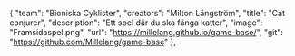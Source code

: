 {
    "team": "Bioniska Cyklister",
    "creators": "Milton Långström",
    "title": "Cat conjurer",
    "description": "Ett spel där du ska fånga katter",
    "image": "Framsidaspel.png",
    "url": "https://millelang.github.io/game-base/",
    "git": "https://github.com/Millelang/game-base"
},